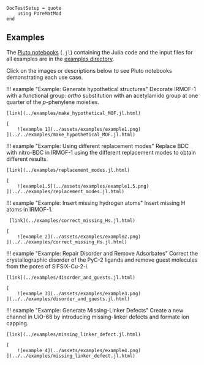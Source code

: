 ```@meta
DocTestSetup = quote
    using PoreMatMod
end
```

## Examples

The [Pluto notebooks](https://github.com/fonsp/Pluto.jl) (`.jl`) containing the Julia code and the input files for all examples are in the [examples directory](https://github.com/SimonEnsemble/PoreMatMod.jl/tree/master/examples).

Click on the images or descriptions below to see Pluto notebooks demonstrating each use case.

!!! example "Example: Generate hypothetical structures"
    Decorate IRMOF-1 with a functional group: *ortho* substitution with an acetylamido group at one quarter of the *p*-phenylene moieties.

    [link](../examples/make_hypothetical_MOF.jl.html)
    
    [
        ![example 1](../assets/examples/example1.png)
    ](../../examples/make_hypothetical_MOF.jl.html)


!!! example "Example: Using different replacement modes"
    Replace BDC with nitro-BDC in IRMOF-1 using the different replacement modes to obtain different results.

    [link](../examples/replacement_modes.jl.html)

    [
        ![example1.5](../assets/examples/example1.5.png)
    ](../../examples/replacement_modes.jl.html)

!!! example "Example: Insert missing hydrogen atoms"
     Insert missing H atoms in IRMOF-1.

     [link](../examples/correct_missing_Hs.jl.html)

    [
        ![example 2](../assets/examples/example2.png)
    ](../../examples/correct_missing_Hs.jl.html)


!!! example "Example: Repair Disorder and Remove Adsorbates"
    Correct the crystallographic disorder of the PyC-2 ligands and remove guest molecules from the pores of SIFSIX-Cu-2-i.

    [link](../examples/disorder_and_guests.jl.html)

    [
        ![example 3](../assets/examples/example3.png)
    ](../../examples/disorder_and_guests.jl.html)

!!! example "Example: Generate Missing-Linker Defects"
    Create a new channel in UiO-66 by introducing missing-linker defects and formate ion capping.

    [link](../examples/missing_linker_defect.jl.html)

    [
        ![example 4](../assets/examples/example4.png)
    ](../../examples/missing_linker_defect.jl.html)
